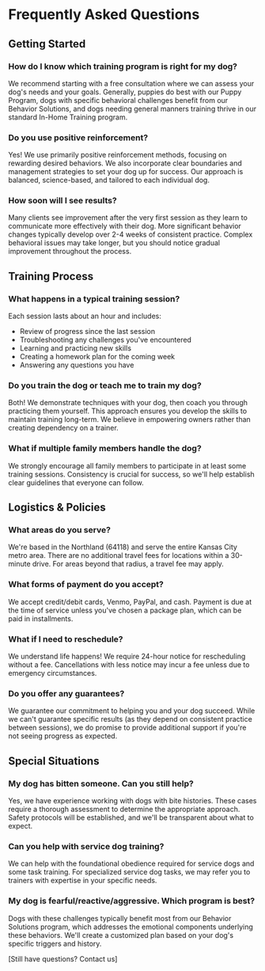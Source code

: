 # Frequently Asked Questions

## Getting Started

### How do I know which training program is right for my dog?
We recommend starting with a free consultation where we can assess your dog's needs and your goals. Generally, puppies do best with our Puppy Program, dogs with specific behavioral challenges benefit from our Behavior Solutions, and dogs needing general manners training thrive in our standard In-Home Training program.

### Do you use positive reinforcement?
Yes! We use primarily positive reinforcement methods, focusing on rewarding desired behaviors. We also incorporate clear boundaries and management strategies to set your dog up for success. Our approach is balanced, science-based, and tailored to each individual dog.

### How soon will I see results?
Many clients see improvement after the very first session as they learn to communicate more effectively with their dog. More significant behavior changes typically develop over 2-4 weeks of consistent practice. Complex behavioral issues may take longer, but you should notice gradual improvement throughout the process.

## Training Process

### What happens in a typical training session?
Each session lasts about an hour and includes:
- Review of progress since the last session
- Troubleshooting any challenges you've encountered
- Learning and practicing new skills
- Creating a homework plan for the coming week
- Answering any questions you have

### Do you train the dog or teach me to train my dog?
Both! We demonstrate techniques with your dog, then coach you through practicing them yourself. This approach ensures you develop the skills to maintain training long-term. We believe in empowering owners rather than creating dependency on a trainer.

### What if multiple family members handle the dog?
We strongly encourage all family members to participate in at least some training sessions. Consistency is crucial for success, so we'll help establish clear guidelines that everyone can follow.

## Logistics & Policies

### What areas do you serve?
We're based in the Northland (64118) and serve the entire Kansas City metro area. There are no additional travel fees for locations within a 30-minute drive. For areas beyond that radius, a travel fee may apply.

### What forms of payment do you accept?
We accept credit/debit cards, Venmo, PayPal, and cash. Payment is due at the time of service unless you've chosen a package plan, which can be paid in installments.

### What if I need to reschedule?
We understand life happens! We require 24-hour notice for rescheduling without a fee. Cancellations with less notice may incur a fee unless due to emergency circumstances.

### Do you offer any guarantees?
We guarantee our commitment to helping you and your dog succeed. While we can't guarantee specific results (as they depend on consistent practice between sessions), we do promise to provide additional support if you're not seeing progress as expected.

## Special Situations

### My dog has bitten someone. Can you still help?
Yes, we have experience working with dogs with bite histories. These cases require a thorough assessment to determine the appropriate approach. Safety protocols will be established, and we'll be transparent about what to expect.

### Can you help with service dog training?
We can help with the foundational obedience required for service dogs and some task training. For specialized service dog tasks, we may refer you to trainers with expertise in your specific needs.

### My dog is fearful/reactive/aggressive. Which program is best?
Dogs with these challenges typically benefit most from our Behavior Solutions program, which addresses the emotional components underlying these behaviors. We'll create a customized plan based on your dog's specific triggers and history.

[Still have questions? Contact us]
